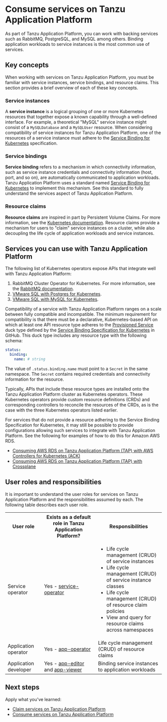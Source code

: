 # Consume services on Tanzu Application Platform

As part of Tanzu Application Platform, you can work with backing services such
as RabbitMQ, PostgreSQL, and MySQL among others. Binding application workloads
to service instances is the most common use of services.

## <a id="stk-concepts"></a> Key concepts

When working with services on Tanzu Application Platform, you must be familiar
with service instances, service bindings, and resource claims. This section
provides a brief overview of each of these key concepts.

### <a id="service-instances"></a>Service instances

A **service instance** is a logical grouping of one or more Kubernetes resources
that together expose a known capability through a well-defined interface. For
example, a theoretical "MySQL" service instance might consist of a
`MySQLDatabase` and a `MySQLUser` resource. When considering compatibility of
service instances for Tanzu Application Platform, one of the resources of a
service instance must adhere to the [Service Binding for
Kubernetes](https://servicebinding.io/) specification.

### <a id="service-bindings"></a>Service bindings

**Service binding** refers to a mechanism in which connectivity information,
such as service instance credentials and connectivity information (host, port,
and so on), are automatically communicated to application workloads. Tanzu
Application Platform uses a standard named [Service Binding for
Kubernetes](https://servicebinding.io/) to implement this mechanism. See this
standard to fully understand the services aspect of Tanzu Application Platform.

### <a id="resource-claims"></a>Resource claims

**Resource claims** are inspired in part by Persistent Volume Claims. For more
information, see the [Kubernetes
documentation](https://kubernetes.io/docs/concepts/storage/persistent-volumes/).
Resource claims provide a mechanism for users to "claim" service instances on a
cluster, while also decoupling the life cycle of application workloads and
service instances.

## <a id="stk-available-services"></a> Services you can use with Tanzu Application Platform

The following list of Kubernetes operators expose APIs that integrate well with
Tanzu Application Platform:

1. RabbitMQ Cluster Operator for Kubernetes. For more information, see the
   [RabbitMQ
   documentation](https://docs.vmware.com/en/VMware-RabbitMQ-for-Kubernetes/index.html).
2. [VMware SQL with Postgres for
   Kubernetes](https://docs.vmware.com/en/VMware-SQL-with-Postgres-for-Kubernetes/index.html).
3. [VMware SQL with MySQL for
   Kubernetes](https://docs.vmware.com/en/VMware-SQL-with-MySQL-for-Kubernetes/index.html).

Compatibility of a service with Tanzu Application Platform ranges on a scale
between fully compatible and incompatible. The minimum requirement for
compatibility is that there must be a declarative, Kubernetes-based API on which
at least one API resource type adheres to the [Provisioned
Service](https://github.com/servicebinding/spec#provisioned-service) duck type
defined by the [Service Binding Specification for
Kubernetes](https://github.com/servicebinding/spec) in GitHub. This duck type
includes any resource type with the following schema:

```yaml
status:
  binding:
    name: # string
```

The value of `.status.binding.name` must point to a `Secret` in the same
namespace. The `Secret` contains required credentials and connectivity
information for the resource.

Typically, APIs that include these resource types are installed onto the Tanzu
Application Platform cluster as Kubernetes operators. These Kubernetes operators
provide custom resource definitions (CRDs) and corresponding controllers to
reconcile the resources of the CRDs, as is the case with the three Kubernetes
operators listed earlier.

For services that do not provide a resource adhering to the Service Binding
Specification for Kubernetes, it may still be possible to provide configurations
allowing such services to integrate with Tanzu Application Platform. See the
following for examples of how to do this for Amazon AWS RDS.

* [Consuming AWS RDS on Tanzu Application Platform (TAP) with AWS Controllers
  for Kubernetes
  (ACK)](https://docs.vmware.com/en/Services-Toolkit-for-VMware-Tanzu-Application-Platform/0.9/svc-tlk/usecases-consuming_aws_rds_with_ack.html)
* [Consuming AWS RDS on Tanzu Application Platform (TAP) with
  Crossplane](https://docs.vmware.com/en/Services-Toolkit-for-VMware-Tanzu-Application-Platform/0.9/svc-tlk/usecases-consuming_aws_rds_with_crossplane.html)

## <a id="stk-user-roles"></a> User roles and responsibilities

It is important to understand the user roles for services on Tanzu Application
Platform and the responsibilities assumed by each. The following table describes
each user role.

<table class="nice">
  <th><strong>User role</strong></th>
  <th><strong>Exists as a default role in Tanzu Application Platform?</strong></th>
  <th><strong>Responsibilities</strong></th>
  <tr>
    <td>Service operator</td>
    <td>Yes - <a href="../authn-authz/role-descriptions.md#service-operator">service-operator</a></td>
    <td>
      <ul>
        <li>Life cycle management (CRUD) of service instances</li>
        <li>Life cycle management (CRUD) of service instance classes</li>
        <li>Life cycle management (CRUD) of resource claim policies</li>
        <li>View and query for resource claims across namespaces</li>
      </ul>
    </td>
  </tr>
  <tr>
    <td>Application operator</td>
    <td>
      Yes - <a href="../authn-authz/role-descriptions.md#app-operator">app-operator</a>
    </td>
    <td>Life cycle management (CRUD) of resource claims</td>
  </tr>
  <tr>
    <td>Application developer</td>
    <td>
      Yes - <a href="../authn-authz/role-descriptions.md#app-editor">app-editor</a>
      and <a href="../authn-authz/role-descriptions.md#app-viewer">app-viewer</a>
    </td>
    <td>Binding service instances to application workloads</td>
  </tr>
</table>

## Next steps

Apply what you've learned:

- [Claim services on Tanzu Application Platform](claim-services.md)
- [Consume services on Tanzu Application Platform](consume-services.md)
